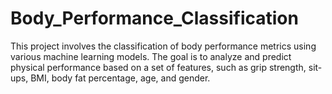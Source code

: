 # Body_Performance_Classification
This project involves the classification of body performance metrics using various machine learning models. The goal is to analyze and predict physical performance based on a set of features, such as grip strength, sit-ups, BMI, body fat percentage, age, and gender.
